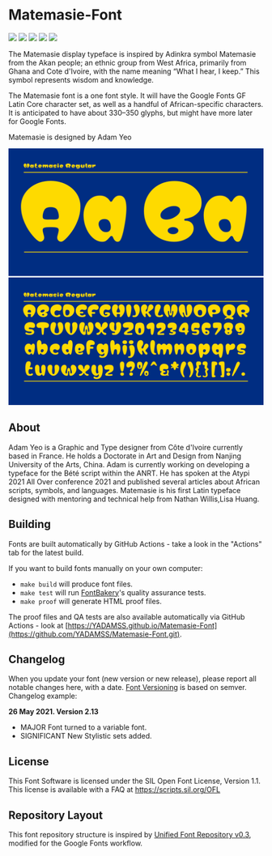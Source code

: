# Matemasie-Font

[![][Fontbakery]](https://YADAMSS.github.io/Matemasie-Font/fontbakery/fontbakery-report.html)
[![][Universal]](https://YADAMSS.github.io/Matemasie-Font/fontbakery/fontbakery-report.html)
[![][GF Profile]](https://YADAMSS.github.io/Matemasie-Font/fontbakery/fontbakery-report.html)
[![][Outline Correctness]](https://YADAMSS.github.io/Matemasie-Font/fontbakery/fontbakery-report.html)
[![][Shaping]](https://YADAMSS.github.io/Matemasie-Font/fontbakery/fontbakery-report.html)

[Fontbakery]: https://img.shields.io/endpoint?url=https%3A%2F%2Fraw.githubusercontent.com%2FYADAMSS%2FMatemasie-Font%2Fgh-pages%2Fbadges%2Foverall.json
[GF Profile]: https://img.shields.io/endpoint?url=https%3A%2F%2Fraw.githubusercontent.com%2FYADAMSS%2FMatemasie-Font%2Fgh-pages%2Fbadges%2FGoogleFonts.json
[Outline Correctness]: https://img.shields.io/endpoint?url=https%3A%2F%2Fraw.githubusercontent.com%2FYADAMSS%2FMatemasie-Font%2Fgh-pages%2Fbadges%2FOutlineCorrectnessChecks.json
[Shaping]: https://img.shields.io/endpoint?url=https%3A%2F%2Fraw.githubusercontent.com%2FYADAMSS%2FMatemasie-Font%2Fgh-pages%2Fbadges%2FShapingChecks.json
[Universal]: https://img.shields.io/endpoint?url=https%3A%2F%2Fraw.githubusercontent.com%2FYADAMSS%2FMatemasie-Font%2Fgh-pages%2Fbadges%2FUniversal.json

The Matemasie display typeface is inspired by  Adinkra symbol Matemasie from the Akan people; an ethnic group from West Africa, primarily from Ghana and Cote d'Ivoire, with the name meaning “What I hear, I keep.” This symbol represents wisdom and knowledge.

The Matemasie font is a one font style. It will have the Google Fonts GF Latin Core character set, as well as a handful of African-specific characters. It is anticipated to have about 330–350 glyphs, but might have more later for Google Fonts.

Matemasie is designed by Adam Yeo

![Sample Image](https://github.com/YADAMSS/Matemasie-Font/blob/89d1ea26d8eda5fec3d8eb942890aad463342b99/documentation/matemasie_image_cover1.jpg)
![Sample Image](https://github.com/YADAMSS/Matemasie-Font/blob/89d1ea26d8eda5fec3d8eb942890aad463342b99/documentation/matemasie_image_cover2.jpg)

## About

Adam Yeo is a Graphic and Type designer from Côte d'Ivoire currently based in France. He holds a Doctorate in Art and Design from Nanjing University of the Arts, China. Adam is currently working on developing a typeface for the Bété script within the  ANRT.
He has spoken at the Atypi 2021 All Over conference 2021 and published several articles about African scripts, symbols, and languages. Matemasie is his first Latin typeface designed with mentoring and technical help from Nathan Willis,Lisa Huang.

## Building

Fonts are built automatically by GitHub Actions - take a look in the "Actions" tab for the latest build.

If you want to build fonts manually on your own computer:

* `make build` will produce font files.
* `make test` will run [FontBakery](https://github.com/googlefonts/fontbakery)'s quality assurance tests.
* `make proof` will generate HTML proof files.

The proof files and QA tests are also available automatically via GitHub Actions - look at [https://YADAMSS.github.io/Matemasie-Font](https://github.com/YADAMSS/Matemasie-Font.git).

## Changelog

When you update your font (new version or new release), please report all notable changes here, with a date.
[Font Versioning](https://github.com/googlefonts/gf-docs/tree/main/Spec#font-versioning) is based on semver. 
Changelog example:

**26 May 2021. Version 2.13**
- MAJOR Font turned to a variable font.
- SIGNIFICANT New Stylistic sets added.

## License

This Font Software is licensed under the SIL Open Font License, Version 1.1.
This license is available with a FAQ at
https://scripts.sil.org/OFL

## Repository Layout

This font repository structure is inspired by [Unified Font Repository v0.3](https://github.com/unified-font-repository/Unified-Font-Repository), modified for the Google Fonts workflow.
